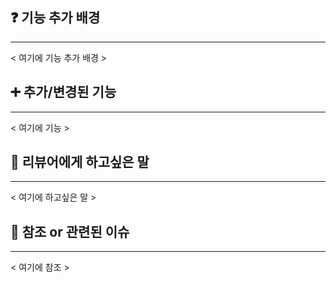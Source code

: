 ## ❓ 기능 추가 배경

---
< 여기에 기능 추가 배경 >

## ➕ 추가/변경된 기능

---
< 여기에 기능 >

## 🥺 리뷰어에게 하고싶은 말

---
< 여기에 하고싶은 말 >

## 🔗 참조 or 관련된 이슈

---
< 여기에 참조 >
 
